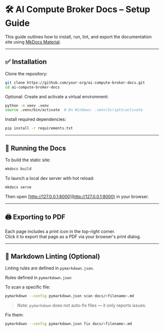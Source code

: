 # 🛠️ AI Compute Broker Docs – Setup Guide

This guide outlines how to install, run, lint, and export the documentation site using [MkDocs Material](https://squidfunk.github.io/mkdocs-material/).

---

## ✅ Installation

Clone the repository:

```bash
git clone https://github.com/your-org/ai-compute-broker-docs.git
cd ai-compute-broker-docs
```

Optional: Create and activate a virtual environment:

```bash
python -m venv .venv
source .venv/bin/activate  # On Windows: .venv\Scripts\activate
```

Install required dependencies:

```bash
pip install -r requirements.txt
```

---

## 🚀 Running the Docs

To build the static site:

```bash
mkdocs build
```

To launch a local dev server with hot reload:

```bash
mkdocs serve
```

Then open [http://127.0.0.1:8000](http://127.0.0.1:8000) in your browser.

---

## 🖨 Exporting to PDF

Each page includes a print icon in the top-right corner.  
Click it to export that page as a PDF via your browser's print dialog.

---

## 🧼 Markdown Linting (Optional)

Linting rules are defined in `pymarkdown.json`.

Rules defined in `pymarkdown.json`

To scan a specific file:

```bash
pymarkdown --config pymarkdown.json scan docs/<filename>.md
```

> Note: `pymarkdown` does not auto-fix files — it only reports issues.

Fix them:
```bash
pymarkdown --config pymarkdown.json fix docs/<filename>.md
```
